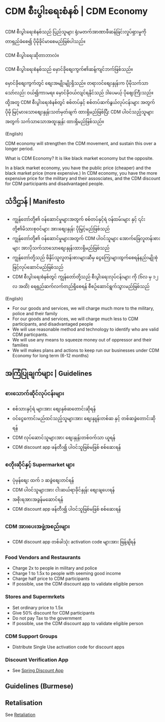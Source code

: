 # CDM စီးပွါးရေးစံနစ် | CDM Economy

CDM စီးပွါးရေးစံနစ်သည် ပြည်သူများ ရုံးမတက်အာဏာဖီဆန်ခြင်းလှုပ်ရှားမှုကို တာရှည်ခံစေ၍ ပိုမိုခိုင်မာစေမည်ဖြစ်ပါသည်။ 

CDM စီးပွါးရေးဆိုတာဘာလဲ။

CDM စီးပွါးရေးစံနစ်သည် မှောင်ခိုစျေးကွက်၏ဆန့်ကျင်ဘက်ဖြစ်သည်။

မှောင်ခိုစျေးကွက်တွင် စျေးအမျိုးမျိုးရှိသည်။ တရားဝင်စျေးနှုန်းက ပိုမိုသက်သာသော်လည်း ဝယ်၍ကားမရ။ မှောင်ခိုဝယ်လျင်ရနိုင်သည် ဒါပေမယ့် ပိုဈေးကြီးသည်။
ထို့အတူ CDM စီးပွါးရေးစံနစ်တွင် စစ်တပ်နှင့် စစ်တပ်ဆက်နွယ်လုပ်ငန်းများ အတွက်ပိုမို မြင့်မားသောစျေးနှုန်းသတ်မှတ်ချက် ထားရှိမည်ဖြစ်ပြီး CDM ပါဝင်သည့်သူများအတွက် သက်သာသောအထူးနှုန်း ထားရှိမည်ဖြစ်သည်။

(English)

CDM economy will strengthen the CDM movement, and sustain this over a longer period.

What is CDM Economy? It is like black market economy but the opposite.

In a black market economy, you have the public price (cheaper) and the black market price (more expensive.)
In CDM economy, you have the more expensive price for the military and their assosciates, and the CDM discount for CDM participants and disadvantaged people.

## သံဒိဌာန် | Manifesto

* ကျွန်တော်တို့၏ ဝန်ဆောင်မှုများအတွက် စစ်တပ်နှင့်ရဲ ဝန်ထမ်းများ နှင့် ၎င်းတို့၏မိသားစုဝင်များ အားစျေးနှုန်း ပိုမြှင့်မည်ဖြစ်သည် 
* ကျွန်တော်တို့၏ ဝန်ဆောင်မှုများအတွက် CDM ပါဝင်သူများ အောက်ခြေလူတန်းစားများ အားပိုသက်သာသောစျေးနှုန်းထားရှိမည်ဖြစ်သည်
* ကျွန်တော်တို့သည် ဖိနှိပ်သူလူတန်းစားများဆီမှ ငွေကြေးများထွက်စေရန်နည်းမျိုးစုံဖြင့်လုပ်ဆောင်မည်ဖြစ်သည် 
* CDM စီးပွါးရေးစံနစ်တွင် ကျွန်တော်တို့သည် စီးပွါးရေးလုပ်ငန်းများ ကို (၆လ မှ ၁၂ လ အထိ) ရေရှည်ဆက်လက်တည်ရှိစေရန် စီစဉ်ဆောင်ရွက်သွားမည်ဖြစ်သည် 

(English)

* For our goods and services, we will charge much more to the military, police and their family
* For our goods and services, we will charge much less to CDM participants, and disadvantaged people
* We will use reasonable method and technology to identify who are valid CDM particpants.
* We will use any means to squeeze money out of oppressor and their families
* We will makes plans and actions to keep run our businesses under CDM Economy for long term (6-12 months)

## အကြံပြုချက်များ | Guidelines

### စားသောက်ဆိုင်လုပ်ငန်းများ
* စစ်သားနှင့်ရဲ များအား စျေးနှစ်ဆတောင်းဆိုရန်
* ဝင်ငွေကောင်းမည်ထင်သည့်သူများအား စျေးနှူန်းတစ်ဆ နှင့် တစ်ဆခွဲတောင်းဆိုရန်
* CDM လုပ်ဆောင်သူများအား စျေးနှုန်းတစ်ဝက်သာ ယူရန်
* CDM discount app ဖန်တီး၍ ပါဝင်သူဖြစ်မဖြစ် စစ်ဆေးရန်

### စတိုးဆိုင်နှင့် Supermarket များ
* ပုံမှန်စျေး ထက် ၁ ဆခွဲစျေးတင်ရန်
* CDM ပါဝင်သူများအား ငါးဆယ်ရာခိုင်နှုန်း စျေးချပေးရန်
* အစိုးရအားအခွန်မဆောင်ရန်
* CDM discount app ဖန်တီး၍ ပါဝင်သူဖြစ်မဖြစ် စစ်ဆေးရန်

### CDM အားပေးအဖွဲ့အစည်းများ
* CDM discount app တစ်ခါသုံး activation code များအား ဖြန့်ချိရန်



### Food Vendors and Restaurants
* Charge 2x to people in military and police
* Charge 1 to 1.5x to people with seeming good income
* Charge half price to CDM participants
* If possible, use the CDM discount app to validate eligible person

### Stores and Supermrkets
* Set ordinary price to 1.5x
* Give 50% discount for CDM participants
* Do not pay Tax to the government
* If possible, use the CDM discount app to validate eligible person

### CDM Support Groups
* Distribute Single Use activation code for discount apps

### Discount Verification App
* See [Spring Discount App](spring-discount.md)

## Guidelines (Burmese)

## Retalisation

See [Retaliation](retaliation.md)
